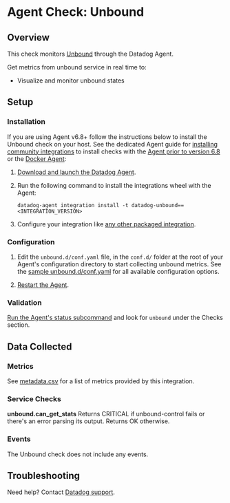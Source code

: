 # Agent Check: Unbound

## Overview

This check monitors [Unbound][1] through the Datadog Agent.

Get metrics from unbound service in real time to:

- Visualize and monitor unbound states

## Setup

### Installation

If you are using Agent v6.8+ follow the instructions below to install the Unbound check on your host. See the dedicated Agent guide for [installing community integrations][3] to install checks with the [Agent prior to version 6.8][4] or the [Docker Agent][5]:

1. [Download and launch the Datadog Agent][2].
2. Run the following command to install the integrations wheel with the Agent:

   ```shell
   datadog-agent integration install -t datadog-unbound==<INTEGRATION_VERSION>
   ```
3. Configure your integration like [any other packaged integration][6].

### Configuration

1. Edit the `unbound.d/conf.yaml` file, in the `conf.d/` folder at the root of
   your Agent's configuration directory to start collecting unbound metrics. See
   the [sample unbound.d/conf.yaml][7] for all available configuration options.

2. [Restart the Agent][8].

### Validation

[Run the Agent's status subcommand][9] and look for `unbound` under the Checks section.

## Data Collected

### Metrics

See [metadata.csv][10] for a list of metrics provided by this integration.

### Service Checks

**unbound.can_get_stats**
Returns CRITICAL if unbound-control fails or there's an error parsing its output. Returns OK otherwise.

### Events

The Unbound check does not include any events.

## Troubleshooting

Need help? Contact [Datadog support][11].

[1]: https://nlnetlabs.nl/documentation/unbound/unbound-control/
[2]: https://app.datadoghq.com/account/settings#agent
[3]: https://docs.datadoghq.com/agent/guide/community-integrations-installation-with-docker-agent/
[4]: https://docs.datadoghq.com/agent/guide/community-integrations-installation-with-docker-agent/?tab=agentpriorto68
[5]: https://docs.datadoghq.com/agent/guide/community-integrations-installation-with-docker-agent/?tab=docker
[6]: https://docs.datadoghq.com/getting_started/integrations/
[7]: https://github.com/DataDog/integrations-extras/blob/master/unbound/datadog_checks/unbound/data/conf.yaml.example
[8]: https://docs.datadoghq.com/agent/guide/agent-commands/#start-stop-and-restart-the-agent
[9]: https://docs.datadoghq.com/agent/guide/agent-commands/#agent-status-and-information
[10]: https://github.com/DataDog/integrations-extras/blob/master/unbound/metadata.csv
[11]: https://docs.datadoghq.com/help/

